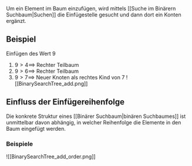 Um ein Element im Baum einzufügen, wird mittels [[Suche im Binärern Suchbaum|Suchen]] die Einfügestelle gesucht und dann dort ein Konten ergänzt.

## Beispiel
Einfügen des Wert 9
1. $9\gt 4 \implies$ Rechter Teilbaum
1. $9\gt 6 \implies$ Rechter Teilbaum
1. $9\gt 7 \implies$ Neuer Knoten als rechtes Kind von 7
![[BinarySearchTree_add.png]]

## Einfluss der Einfügereihenfolge
Die konkrete Struktur eines [[Binärer Suchbaum|binären Suchbaumes]] ist unmittelbar davon abhängig, in welcher Reihenfolge die Elemente in den Baum eingefügt werden.

### Beispiele
![[BinarySearchTree_add_order.png]]